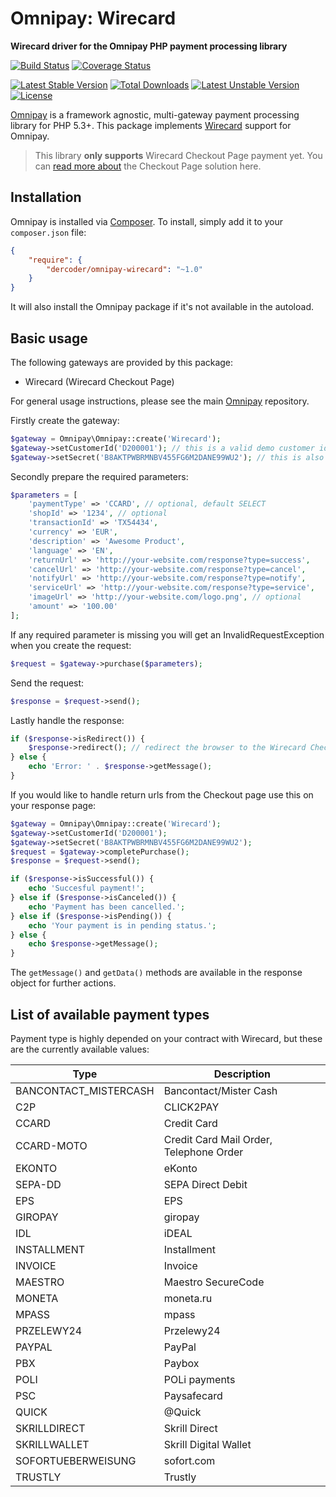 # Omnipay: Wirecard

**Wirecard driver for the Omnipay PHP payment processing library**

[![Build Status](https://travis-ci.org/dercoder/omnipay-wirecard.svg?branch=master)](https://travis-ci.org/dercoder/omnipay-wirecard)
[![Coverage Status](https://coveralls.io/repos/dercoder/omnipay-wirecard/badge.svg?branch=master&service=github)](https://coveralls.io/github/dercoder/omnipay-wirecard?branch=master)

[![Latest Stable Version](https://poser.pugx.org/dercoder/omnipay-wirecard/v/stable.png)](https://packagist.org/packages/dercoder/omnipay-wirecard)
[![Total Downloads](https://poser.pugx.org/dercoder/omnipay-wirecard/downloads.png)](https://packagist.org/packages/dercoder/omnipay-wirecard)
[![Latest Unstable Version](https://poser.pugx.org/dercoder/omnipay-wirecard/v/unstable.png)](https://packagist.org/packages/dercoder/omnipay-wirecard)
[![License](https://poser.pugx.org/dercoder/omnipay-wirecard/license.png)](https://packagist.org/packages/dercoder/omnipay-wirecard)

[Omnipay](https://github.com/omnipay/omnipay) is a framework agnostic, multi-gateway payment
processing library for PHP 5.3+. This package implements [Wirecard](https://www.wirecard.at) support for Omnipay.

> This library **only supports** Wirecard Checkout Page payment yet. You can [read more about](https://www.wirecard.at/en/solutions/products/checkout-page/) the Checkout Page solution here.

## Installation

Omnipay is installed via [Composer](http://getcomposer.org/). To install, simply add it
to your `composer.json` file:

```json
{
    "require": {
        "dercoder/omnipay-wirecard": "~1.0"
    }
}
```

It will also install the Omnipay package if it's not available in the autoload.

## Basic usage

The following gateways are provided by this package:

* Wirecard (Wirecard Checkout Page)

For general usage instructions, please see the main [Omnipay](https://github.com/thephpleague/omnipay)
repository.

Firstly create the gateway:

```php
$gateway = Omnipay\Omnipay::create('Wirecard');
$gateway->setCustomerId('D200001'); // this is a valid demo customer id
$gateway->setSecret('B8AKTPWBRMNBV455FG6M2DANE99WU2'); // this is also valid for developing
```

Secondly prepare the required parameters:

```php
$parameters = [
    'paymentType' => 'CCARD', // optional, default SELECT
    'shopId' => '1234', // optional
    'transactionId' => 'TX54434',
    'currency' => 'EUR',
    'description' => 'Awesome Product',
    'language' => 'EN',
    'returnUrl' => 'http://your-website.com/response?type=success',
    'cancelUrl' => 'http://your-website.com/response?type=cancel',
    'notifyUrl' => 'http://your-website.com/response?type=notify',
    'serviceUrl' => 'http://your-website.com/response?type=service',
    'imageUrl' => 'http://your-website.com/logo.png', // optional
    'amount' => '100.00'
];
```

If any required parameter is missing you will get an InvalidRequestException when you create the request:

```php
$request = $gateway->purchase($parameters);
```

Send the request:

```php
$response = $request->send();
```

Lastly handle the response:

```php
if ($response->isRedirect()) {
    $response->redirect(); // redirect the browser to the Wirecard Checkout Page
} else {
    echo 'Error: ' . $response->getMessage();
}
```

If you would like to handle return urls from the Checkout page use this on your response page:

```php
$gateway = Omnipay\Omnipay::create('Wirecard');
$gateway->setCustomerId('D200001');
$gateway->setSecret('B8AKTPWBRMNBV455FG6M2DANE99WU2');
$request = $gateway->completePurchase();
$response = $request->send();

if ($response->isSuccessful()) {
    echo 'Succesful payment!';
} else if ($response->isCanceled()) {
    echo 'Payment has been cancelled.';
} else if ($response->isPending()) {
    echo 'Your payment is in pending status.';
} else {
    echo $response->getMessage();
}
```

The `getMessage()` and `getData()` methods are available in the response object for further actions.

## List of available payment types

Payment type is highly depended on your contract with Wirecard, but these are the currently available values:

| Type | Description |
|---|---|
| BANCONTACT_MISTERCASH | Bancontact/Mister Cash |
| C2P | CLICK2PAY |
| CCARD | Credit Card |
| CCARD-MOTO | Credit Card Mail Order, Telephone Order |
| EKONTO | eKonto |
| SEPA-DD | SEPA Direct Debit |
| EPS | EPS |
| GIROPAY | giropay |
| IDL | iDEAL |
| INSTALLMENT | Installment |
| INVOICE | Invoice |
| MAESTRO | Maestro SecureCode |
| MONETA | moneta.ru |
| MPASS | mpass |
| PRZELEWY24 | Przelewy24 |
| PAYPAL | PayPal |
| PBX | Paybox |
| POLI | POLi payments |
| PSC | Paysafecard |
| QUICK | @Quick |
| SKRILLDIRECT | Skrill Direct |
| SKRILLWALLET | Skrill Digital Wallet |
| SOFORTUEBERWEISUNG | sofort.com |
| TRUSTLY | Trustly |
